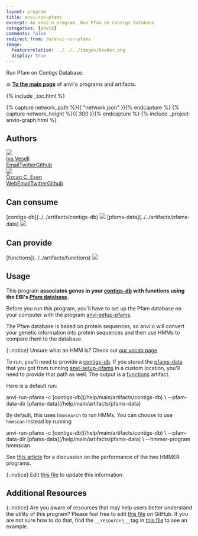 ```yaml
---
layout: program
title: anvi-run-pfams
excerpt: An anvi'o program. Run Pfam on Contigs Database.
categories: [anvio]
comments: false
redirect_from: /m/anvi-run-pfams
image:
  featurerelative: ../../../images/header.png
  display: true
---
```


Run Pfam on Contigs Database.

🔙 **[To the main page](../../)** of anvi'o programs and artifacts.


{% include _toc.html %}
<div id="svg" class="subnetwork"></div>
{% capture network_path %}{{ "network.json" }}{% endcapture %}
{% capture network_height %}{{ 300 }}{% endcapture %}
{% include _project-anvio-graph.html %}


## Authors

<div class="anvio-person"><div class="anvio-person-info"><div class="anvio-person-photo"><img class="anvio-person-photo-img" src="../../images/authors/ivagljiva.jpg" /></div><div class="anvio-person-info-box"><a href="/people/ivagljiva" target="_blank"><span class="anvio-person-name">Iva Veseli</span></a><div class="anvio-person-social-box"><a href="mailto:iveseli@uchicago.edu" class="person-social" target="_blank"><i class="fa fa-fw fa-envelope-square"></i>Email</a><a href="http://twitter.com/ivaglj1va" class="person-social" target="_blank"><i class="fa fa-fw fa-twitter-square"></i>Twitter</a><a href="http://github.com/ivagljiva" class="person-social" target="_blank"><i class="fa fa-fw fa-github"></i>Github</a></div></div></div></div>

<div class="anvio-person"><div class="anvio-person-info"><div class="anvio-person-photo"><img class="anvio-person-photo-img" src="../../images/authors/ozcan.jpg" /></div><div class="anvio-person-info-box"><a href="/people/ozcan" target="_blank"><span class="anvio-person-name">Özcan C. Esen</span></a><div class="anvio-person-social-box"><a href="http://blog.ozcanesen.com/" class="person-social" target="_blank"><i class="fa fa-fw fa-home"></i>Web</a><a href="mailto:ozcanesen@gmail.com" class="person-social" target="_blank"><i class="fa fa-fw fa-envelope-square"></i>Email</a><a href="http://twitter.com/ozcanesen" class="person-social" target="_blank"><i class="fa fa-fw fa-twitter-square"></i>Twitter</a><a href="http://github.com/ozcan" class="person-social" target="_blank"><i class="fa fa-fw fa-github"></i>Github</a></div></div></div></div>



## Can consume


<p style="text-align: left" markdown="1"><span class="artifact-r">[contigs-db](../../artifacts/contigs-db) <img src="../../images/icons/DB.png" class="artifact-icon-mini" /></span> <span class="artifact-r">[pfams-data](../../artifacts/pfams-data) <img src="../../images/icons/DATA.png" class="artifact-icon-mini" /></span></p>


## Can provide


<p style="text-align: left" markdown="1"><span class="artifact-p">[functions](../../artifacts/functions) <img src="../../images/icons/CONCEPT.png" class="artifact-icon-mini" /></span></p>


## Usage


This program **associates genes in your <span class="artifact-n">[contigs-db](/help/main/artifacts/contigs-db)</span> with functions using the EBI's [Pfam database](https://pfam.xfam.org/).** 

Before you run this program, you'll have to set up the Pfam database on your computer with the program <span class="artifact-p">[anvi-setup-pfams](/help/main/programs/anvi-setup-pfams)</span>.  

The Pfam database is based on protein sequences, so anvi'o will convert your genetic information into protein sequences and then use HMMs to compare them to the database. 

{:.notice}
Unsure what an HMM is? Check out [our vocab page](http://merenlab.org/vocabulary/#hmm)

To run, you'll need to provide a <span class="artifact-n">[contigs-db](/help/main/artifacts/contigs-db)</span>. If you stored the <span class="artifact-n">[pfams-data](/help/main/artifacts/pfams-data)</span> that you got from running <span class="artifact-p">[anvi-setup-pfams](/help/main/programs/anvi-setup-pfams)</span> in a custom location, you'll need to provide that path as well. The output is a <span class="artifact-n">[functions](/help/main/artifacts/functions)</span> artifact. 

Here is a default run: 

<div class="codeblock" markdown="1">
anvi&#45;run&#45;pfams &#45;c <span class="artifact&#45;n">[contigs&#45;db](/help/main/artifacts/contigs&#45;db)</span> \
            &#45;&#45;pfam&#45;data&#45;dir <span class="artifact&#45;n">[pfams&#45;data](/help/main/artifacts/pfams&#45;data)</span> 
</div>

By default, this uses `hmmsearch` to run HMMs. You can choose to use `hmmscan` instead by running

<div class="codeblock" markdown="1">
anvi&#45;run&#45;pfams &#45;c <span class="artifact&#45;n">[contigs&#45;db](/help/main/artifacts/contigs&#45;db)</span> \
            &#45;&#45;pfam&#45;data&#45;dir <span class="artifact&#45;n">[pfams&#45;data](/help/main/artifacts/pfams&#45;data)</span> \
            &#45;&#45;hmmer&#45;program hmmscan
</div>

See [this article](https://cryptogenomicon.org/2011/05/27/hmmscan-vs-hmmsearch-speed-the-numerology/) for a discussion on the performance of the two HMMER programs. 


{:.notice}
Edit [this file](https://github.com/merenlab/anvio/tree/master/anvio/docs/programs/anvi-run-pfams.md) to update this information.


## Additional Resources



{:.notice}
Are you aware of resources that may help users better understand the utility of this program? Please feel free to edit [this file](https://github.com/merenlab/anvio/tree/master/bin/anvi-run-pfams) on GitHub. If you are not sure how to do that, find the `__resources__` tag in [this file](https://github.com/merenlab/anvio/blob/master/bin/anvi-interactive) to see an example.
